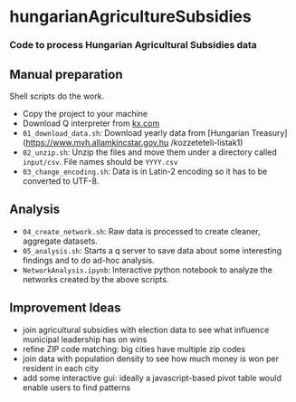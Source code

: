 # hungarianAgricultureSubsidies
### Code to process Hungarian Agricultural Subsidies data

## Manual preparation
Shell scripts do the work.
   - Copy the project to your machine
   - Download Q interpreter from [kx.com](https://kx.com/connect-with-us/download/)
   - ```01_download_data.sh```: Download yearly data from [Hungarian Treasury](https://www.mvh.allamkincstar.gov.hu
   /kozzeteteli-listak1)
   - ```02_unzip.sh```: Unzip the files and move them under a directory called ```input/csv```. File names should be
    ```YYYY.csv```
   - ```03_change_encoding.sh```: Data is in Latin-2 encoding so it has to be converted to UTF-8.

## Analysis
   - ```04_create_network.sh```: Raw data is processed to create cleaner, aggregate datasets.
   - ```05_analysis.sh```: Starts a q server to save data about some interesting findings and to do ad-hoc analysis.
   - ```NetworkAnalysis.ipynb```: Interactive python notebook to analyze the networks created by the above scripts.

## Improvement Ideas
  - join agricultural subsidies with election data to see what influence municipal leadership has on wins
  - refine ZIP code matching: big cities have multiple zip codes
  - join data with population density to see how much money is won per resident in each city
  - add some interactive gui: ideally a javascript-based pivot table would enable users to find patterns